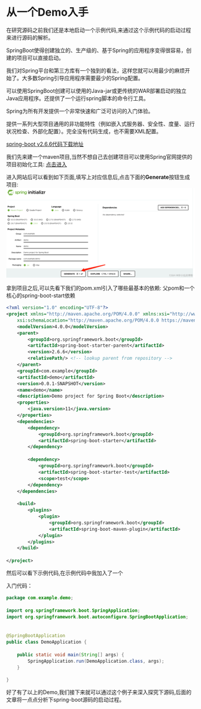#  **从一个Demo入手**
在研究源码之前我们还是本地启动一个示例代码,来通过这个示例代码的启动过程来进行源码的解析。

SpringBoot使得创建独立的、生产级的、基于Spring的应用程序变得很容易，创建的项目可以直接启动。

我们对Spring平台和第三方库有一个独到的看法，这样您就可以用最少的麻烦开始了。大多数Spring引导应用程序需要最少的Spring配置。

可以使用SpringBoot创建可以使用的Java-jar或更传统的WAR部署启动的独立Java应用程序。还提供了一个运行spring脚本的命令行工具。

Spring为所有开发提供一个非常快速和广泛可访问的入门体验。

提供一系列大型项目通用的非功能特性（例如嵌入式服务器、安全性、度量、运行状况检查、外部化配置）。完全没有代码生成，也不需要XML配置。

[spring-boot v2.6.6代码下载地址](https://github.com/spring-projects/spring-boot/tree/v2.6.6)

我们先来建一个maven项目,当然不想自己去创建项目可以使用Spring官网提供的项目初始化工具:
[点击进入](https://start.springboot.io/)

进入网站后可以看到如下页面,填写上对应信息后,点击下面的**Generate**按钮生成项目:
![1-start.png](/img/chapter_springboot/1-start.png)   

拿到项目之后,可以先看下我们的pom.xml引入了哪些最基本的依赖:
父pom和一个核心的spring-boot-start依赖
```xml
<?xml version="1.0" encoding="UTF-8"?>
<project xmlns="http://maven.apache.org/POM/4.0.0" xmlns:xsi="http://www.w3.org/2001/XMLSchema-instance"
	xsi:schemaLocation="http://maven.apache.org/POM/4.0.0 https://maven.apache.org/xsd/maven-4.0.0.xsd">
	<modelVersion>4.0.0</modelVersion>
	<parent>
		<groupId>org.springframework.boot</groupId>
		<artifactId>spring-boot-starter-parent</artifactId>
		<version>2.6.6</version>
		<relativePath/> <!-- lookup parent from repository -->
	</parent>
	<groupId>com.example</groupId>
	<artifactId>demo</artifactId>
	<version>0.0.1-SNAPSHOT</version>
	<name>demo</name>
	<description>Demo project for Spring Boot</description>
	<properties>
		<java.version>11</java.version>
	</properties>
	<dependencies>
		<dependency>
			<groupId>org.springframework.boot</groupId>
			<artifactId>spring-boot-starter</artifactId>
		</dependency>

		<dependency>
			<groupId>org.springframework.boot</groupId>
			<artifactId>spring-boot-starter-test</artifactId>
			<scope>test</scope>
		</dependency>
	</dependencies>

	<build>
		<plugins>
			<plugin>
				<groupId>org.springframework.boot</groupId>
				<artifactId>spring-boot-maven-plugin</artifactId>
			</plugin>
		</plugins>
	</build>

</project>
```

然后可以看下示例代码,在示例代码中我加入了一个

入门代码：

```java
package com.example.demo;

import org.springframework.boot.SpringApplication;
import org.springframework.boot.autoconfigure.SpringBootApplication;


@SpringBootApplication
public class DemoApplication {

	public static void main(String[] args) {
		SpringApplication.run(DemoApplication.class, args);
	}

}

```


好了有了以上的Demo,我们接下来就可以通过这个例子来深入探究下源码,后面的文章将一点点分析下spring-boot源码的启动过程。

 